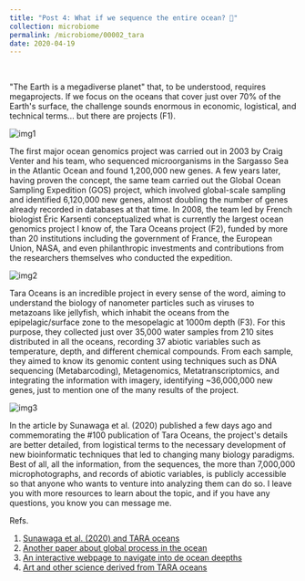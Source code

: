 ```yaml
---
title: "Post 4: What if we sequence the entire ocean? 🌊"
collection: microbiome
permalink: /microbiome/00002_tara
date: 2020-04-19
---
```


&nbsp;

"The Earth is a megadiverse planet" that, to be understood, requires megaprojects. If we focus on the oceans that cover just over 70% of the Earth's surface, the challenge sounds enormous in economic, logistical, and technical terms... but there are projects (F1).

![img1](/images/microbiome/00003_tara_sea.jpg)

The first major ocean genomics project was carried out in 2003 by Craig Venter and his team, who sequenced microorganisms in the Sargasso Sea in the Atlantic Ocean and found 1,200,000 new genes. A few years later, having proven the concept, the same team carried out the Global Ocean Sampling Expedition (GOS) project, which involved global-scale sampling and identified 6,120,000 new genes, almost doubling the number of genes already recorded in databases at that time. In 2008, the team led by French biologist Éric Karsenti conceptualized what is currently the largest ocean genomics project I know of, the Tara Oceans project (F2), funded by more than 20 institutions including the government of France, the European Union, NASA, and even philanthropic investments and contributions from the researchers themselves who conducted the expedition.

![img2](/images/microbiome/00003_tara_pat.jpg)

Tara Oceans is an incredible project in every sense of the word, aiming to understand the biology of nanometer particles such as viruses to metazoans like jellyfish, which inhabit the oceans from the epipelagic/surface zone to the mesopelagic at 1000m depth (F3). For this purpose, they collected just over 35,000 water samples from 210 sites distributed in all the oceans, recording 37 abiotic variables such as temperature, depth, and different chemical compounds. From each sample, they aimed to know its genomic content using techniques such as DNA sequencing (Metabarcoding), Metagenomics, Metatranscriptomics, and integrating the information with imagery, identifying ~36,000,000 new genes, just to mention one of the many results of the project.

![img3](/images/microbiome/00003_tara_pap.jpg)

In the article by Sunawaga et al. (2020) published a few days ago and commemorating the #100 publication of Tara Oceans, the project's details are better detailed, from logistical terms to the necessary development of new bioinformatic techniques that led to changing many biology paradigms. Best of all, all the information, from the sequences, the more than 7,000,000 microphotographs, and records of abiotic variables, is publicly accessible so that anyone who wants to venture into analyzing them can do so. I leave you with more resources to learn about the topic, and if you have any questions, you know you can message me. 

Refs.

1. [Sunawaga et al. (2020) and TARA oceans](https://www.nature.com/articles/s41579-020-0364-5)
2. [Another paper about global process in the ocean](https://www.cell.com/current-biology/fulltext/S0960-9822(17)30017-9)
3. [An interactive webpage to navigate into de ocean deepths](https://neal.fun/deep-sea/)
4. [Art and other science derived from TARA oceans](http://planktonchronicles.org/en/)
